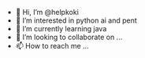 - 👋 Hi, I’m @helpkoki
- 👀 I’m interested in python ai and pent
- 🌱 I’m currently learning java
- 💞️ I’m looking to collaborate on ...
- 📫 How to reach me ...

<!---
helpkoki/helpkoki is a ✨ special ✨ repository because its `README.md` (this file) appears on your GitHub profile.
You can click the Preview link to take a look at your changes.
--->
